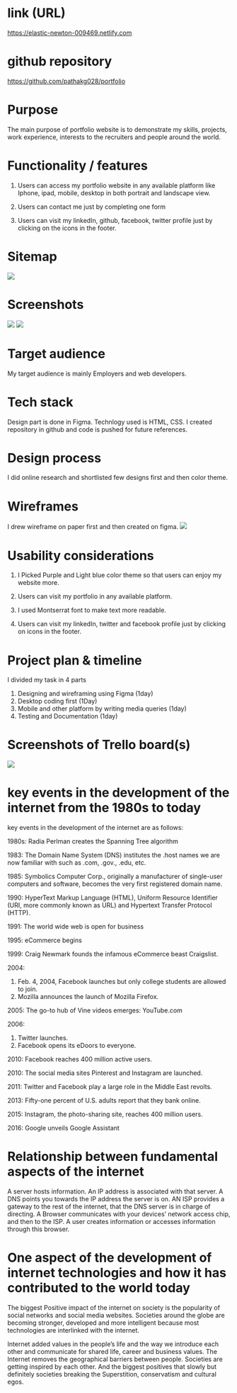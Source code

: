 # link (URL)
https://elastic-newton-009469.netlify.com

# github repository

https://github.com/pathakg028/portfolio

# Purpose

The main purpose of portfolio website is to demonstrate my skills, projects, work experience, interests to the recruiters and people around the world.

# Functionality / features

1. Users can access my portfolio website in any available platform like Iphone, ipad, mobile, desktop in both portrait and landscape view.

2. Users can contact me just by completing one form

3. Users can visit my linkedIn, github, facebook, twitter profile just by clicking on the icons in the footer.

# Sitemap
![](./docs/sitemap.png)
# Screenshots
![](./docs/phones.png)
![](./docs/desktop.png)
# Target audience
My target audience is mainly Employers and web developers.
# Tech stack

Design part is done in Figma. Technlogy used is HTML, CSS. I created repository in github and code is pushed for future references.

# Design process
I did online research and shortlisted few designs first and then color theme.
# Wireframes
I drew wireframe on paper first and then created on figma.
![](./docs/wireframes.png)

# Usability considerations

1. I Picked Purple and Light blue color theme so that users can enjoy my website more.

2. Users can visit my portfolio in any available platform.

3. I used Montserrat font to make text more readable.

4. Users can visit my linkedIn, twitter and facebook profile just by clicking on icons in the footer.


# Project plan & timeline

I divided my task in 4 parts
1. Designing and wireframing using Figma (1day)
2. Desktop coding first (1Day)
3. Mobile and other platform by writing media queries (1day)
4. Testing and Documentation (1day)

# Screenshots of Trello board(s)
![](./docs/trello.png)

# key events in the development of the internet from the 1980s to today

key events in the development of the internet are as follows: 

1980s: Radia Perlman creates the Spanning Tree algorithm

1983: The Domain Name System (DNS) institutes the .host names we are now familiar with such as .com, .gov., .edu, etc.

1985: Symbolics Computer Corp., originally a manufacturer of single-user computers and software, becomes the very first registered domain name.

1990: HyperText Markup Language (HTML), Uniform Resource Identifier (URI, more commonly known as URL) and Hypertext Transfer Protocol (HTTP).

1991: The world wide web is open for business

1995: eCommerce begins

1999: Craig Newmark founds the infamous eCommerce beast Craigslist.

2004:
1. Feb. 4, 2004, Facebook launches but only college students are allowed to join.
2. Mozilla announces the launch of Mozilla Firefox.

2005: The go-to hub of Vine videos emerges: YouTube.com

2006:
1. Twitter launches.
2. Facebook opens its eDoors to everyone.

2010: Facebook reaches 400 million active users.

2010: The social media sites Pinterest and Instagram are launched.

2011: Twitter and Facebook play a large role in the Middle East revolts.

2013: Fifty-one percent of U.S. adults report that they bank online.

2015: Instagram, the photo-sharing site, reaches 400 million users.

2016: Google unveils Google Assistant

# Relationship between fundamental aspects of the internet

A server hosts information. An IP address is associated with that server. A DNS points you towards the IP address the server is on. AN ISP provides a gateway to the rest of the internet, that the DNS server is in charge of directing. A Browser communicates with your devices’ network access chip, and then to the ISP. A user creates information or accesses information through this browser.


# One aspect of the development of internet technologies and how it has contributed to the world today

The biggest Positive impact of the internet on society is the popularity of social networks and social media websites. Societies around the globe are becoming stronger, developed and more intelligent because most technologies are interlinked with the internet.

Internet added values in the people’s life and the way we introduce each other and communicate for shared life, career and business values.  The Internet removes the geographical barriers between people. Societies are getting inspired by each other. And the biggest positives that slowly but definitely societies breaking the Superstition, conservatism and cultural egos.